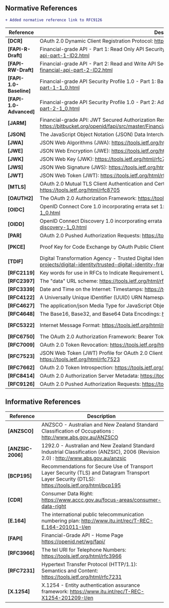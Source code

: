 ## Normative References

```diff
+ Added normative reference link to RFC9126
```


| **Reference**  | **Description**  | **Version** |
| --- | --- | --- |
| <a id="nref-DCR"></a>**[DCR]**          | OAuth 2.0 Dynamic Client Registration Protocol: <https://datatracker.ietf.org/doc/html/rfc7591>                                                                                |Jul 2015
| <a id="nref-FAPI-R-Draft"></a>**[FAPI-R-Draft]**    | Financial-grade API - Part 1: Read Only API Security Profile: <https://openid.net/specs/openid-financial-api-part-1-ID2.html>                                                     |Draft-06
| <a id="nref-FAPI-RW-Draft"></a>**[FAPI-RW-Draft]**  | Financial-grade API - Part 2: Read and Write API Security Profile: <https://openid.net/specs/openid-financial-api-part-2-ID2.html>                                                |Draft-06
| <a id="nref-FAPI-1-0-Baseline"></a>**[FAPI-1.0-Baseline]**  | Financial-grade API Security Profile 1.0 - Part 1: Baseline: <https://openid.net/specs/openid-financial-api-part-1-1_0.html> | March 2021
| <a id="nref-FAPI-1-0-Advanced"></a>**[FAPI-1.0-Advanced]**  | Financial-grade API Security Profile 1.0 - Part 2: Advanced: <https://openid.net/specs/openid-financial-api-part-2-1_0.html> | March 2021
| <a id="nref-JARM"></a>**[JARM]**        | Financial-grade API: JWT Secured Authorization Response Mode for OAuth 2.0 (JARM): <https://bitbucket.org/openid/fapi/src/master/Financial_API_JWT_Secured_Authorization_Response_Mode.md>                                                                          |October 2020
| <a id="nref-RFC8259"></a><a id="nref-JSON"></a>**[JSON]**        | The JavaScript Object Notation (JSON) Data Interchange Format: <https://tools.ietf.org/html/rfc8259>                                                                          |Dec 2017
| <a id="nref-RFC7518"></a><a id="nref-JWA"></a>**[JWA]**          | JSON Web Algorithms (JWA): <https://tools.ietf.org/html/rfc7518>                                                                                                              |May 2015
| <a id="nref-RFC7516"></a><a id="nref-JWE"></a>**[JWE]**          | JSON Web Encryption (JWE): <https://tools.ietf.org/html/rfc7516>                                                                                                              |May 2015
| <a id="nref-RFC7517"></a><a id="nref-JWK"></a>**[JWK]**          | JSON Web Key (JWK): <https://tools.ietf.org/html/rfc7517>                                                                                                                     |May 2015
| <a id="nref-RFC7797"></a><a id="nref-JWS"></a>**[JWS]**          | JSON Web Signature (JWS): <https://tools.ietf.org/html/rfc7797>                                                                                                               |Feb 2016
| <a id="nref-RFC7519"></a><a id="nref-JWT"></a>**[JWT]**          | JSON Web Token (JWT): <https://tools.ietf.org/html/rfc7519>                                                                                                                   |May 2015
| <a id="nref-RFC8705"></a><a id="nref-MTLS"></a>**[MTLS]**        | OAuth 2.0 Mutual TLS Client Authentication and Certificate Bound Access Tokens: <https://tools.ietf.org/html/rfc8705>                                                         |Feb 2020
| <a id="nref-RFC6749"></a><a id="nref-OAUTH2"></a>**[OAUTH2]**    | The OAuth 2.0 Authorization Framework: <https://tools.ietf.org/html/rfc6749>                                                                                                  |Oct 2012
| <a id="nref-OIDC"></a>**[OIDC]**        | OpenID Connect Core 1.0 incorporating errata set 1: <http://openid.net/specs/openid-connect-core-1_0.html>                                                                    |Nov 2014
| <a id="nref-OIDD"></a>**[OIDD]**        | OpenID Connect Discovery 1.0 incorporating errata set 1: <http://openid.net/specs/openid-connect-discovery-1_0.html>                                                          |Nov 2014
| <a id="nref-PAR"></a>**[PAR]**          | OAuth 2.0 Pushed Authorization Requests: <https://tools.ietf.org/html/draft-ietf-oauth-par-01>                                                                                |Feb 2020
| <a id="nref-RFC7636"></a><a id="nref-PKCE"></a>**[PKCE]**        | Proof Key for Code Exchange by OAuth Public Clients: <https://datatracker.ietf.org/doc/html/rfc7636> | September 2015
| <a id="nref-TDIF"></a>**[TDIF]**        | Digital Transformation Agency - Trusted Digital Identity Framework <https://www.dta.gov.au/our-projects/digital-identity/trusted-digital-identity-framework>                  |Apr 2019
| <a id="nref-RFC2119"></a>**[RFC2119]**  | Key words for use in RFCs to Indicate Requirement Levels <https://tools.ietf.org/html/rfc2119>                                                                                |Mar 1997
| <a id="nref-RFC2397"></a>**[RFC2397]**  | The "data" URL scheme: <https://tools.ietf.org/html/rfc2397>       |Aug 1998
| <a id="nref-RFC3339"></a>**[RFC3339]**  | Date and Time on the Internet: Timestamps: <https://tools.ietf.org/html/rfc3339> | Jul 2002
| <a id="nref-RFC4122"></a>**[RFC4122]**  | A Universally Unique IDentifier (UUID) URN Namespace: <https://tools.ietf.org/html/rfc4122> | Jul 2005
| <a id="nref-RFC4627"></a>**[RFC4627]**  | The application/json Media Type for JavaScript Object Notation (JSON): <https://tools.ietf.org/html/rfc4627>        |Oct 2006
| <a id="nref-RFC4648"></a>**[RFC4648]**  | The Base16, Base32, and Base64 Data Encodings: <https://tools.ietf.org/html/rfc4648> | Oct 2006
| <a id="nref-RFC5322"></a>**[RFC5322]**  | Internet Message Format: <https://tools.ietf.org/html/rfc5322>                                                      |October 2008
| <a id="nref-RFC6750"></a>**[RFC6750]**  | The OAuth 2.0 Authorization Framework: Bearer Token Usage: <https://tools.ietf.org/html/rfc6750>                                                                              |Oct 2012
| <a id="nref-RFC7009"></a>**[RFC7009]**  | OAuth 2.0 Token Revocation: <https://tools.ietf.org/html/rfc7009>                                                                                                             |Aug 2013
| <a id="nref-RFC7523"></a>**[RFC7523]**  | JSON Web Token (JWT) Profile for OAuth 2.0 Client Authentication and Authorization Grants: <https://tools.ietf.org/html/rfc7523>                                              |May 2015
| <a id="nref-RFC7662"></a>**[RFC7662]**  | OAuth 2.0 Token Introspection: <https://tools.ietf.org/html/rfc7662> |Oct 2015
| <a id="nref-RFC8414"></a>**[RFC8414]**  | OAuth 2.0 Authorization Server Metadata: <https://tools.ietf.org/html/rfc8414>                                                                                                          |Jun 2018
| <a id="nref-RFC9126"></a>**[RFC9126]**  | OAuth 2.0 Pushed Authorization Requests: <https://tools.ietf.org/html/rfc9126>                                                                                                |Sep 2021

## Informative References


| **Reference**  | **Description**                                                                                                                                                                   |
|----------------|-----------------------------------------------------------------------------------------------------------------------------------------------------------------------------------|
| <a id="iref-ANZSCO"></a>**[ANZSCO]**  | ANZSCO - Australian and New Zealand Standard Classification of Occupations : <http://www.abs.gov.au/ANZSCO> |
| <a id="iref-ANZSIC-2006"></a>**[ANZSIC-2006]**  | 1292.0 - Australian and New Zealand Standard Industrial Classification (ANZSIC), 2006 (Revision 2.0)  : <http://www.abs.gov.au/anzsic> |
| <a id="iref-BCP195"></a>**[BCP195]**    | Recommendations for Secure Use of Transport Layer Security (TLS) and Datagram Transport Layer Security (DTLS): <https://tools.ietf.org/html/bcp195>
| <a id="iref-CDR"></a>**[CDR]**          | Consumer Data Right: <https://www.accc.gov.au/focus-areas/consumer-data-right>                                                                                                    |
| <a id="iref-E-164"></a>**[E.164]**      | The international public telecommunication numbering plan: <http://www.itu.int/rec/T-REC-E.164-201011-I/en>        |
| <a id="iref-FAPI"></a>**[FAPI]**        | Financial-Grade API - Home Page <https://openid.net/wg/fapi/>                                                                                                     |
| <a id="iref-RFC3966"></a>**[RFC3966]**  | The tel URI for Telephone Numbers: <https://tools.ietf.org/html/rfc3966>                                            |
| <a id="iref-RFC7231"></a>**[RFC7231]**  | Hypertext Transfer Protocol (HTTP/1.1): Semantics and Content: <https://tools.ietf.org/html/rfc7231>  | |
| <a id="iref-X.1254"></a>**[X.1254]**    | X.1254 - Entity authentication assurance framework: <https://www.itu.int/rec/T-REC-X1254-201209-I/en> |
